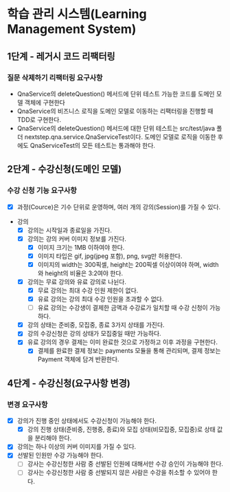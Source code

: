 # 학습 관리 시스템(Learning Management System)

## 1단계 - 레거시 코드 리팩터링

### 질문 삭제하기 리팩터링 요구사항

- QnaService의 deleteQuestion() 메서드에 단위 테스트 가능한 코드를 도메인 모델 객체에 구현한다
- QnaService의 비즈니스 로직을 도메인 모델로 이동하는 리팩터링을 진행할 때 TDD로 구현한다.
- QnaService의 deleteQuestion() 메서드에 대한 단위 테스트는 src/test/java 폴더 nextstep.qna.service.QnaServiceTest이다. 도메인 모델로 로직을 이동한
  후에도 QnaServiceTest의 모든 테스트는 통과해야 한다.

## 2단계 - 수강신청(도메인 모델)

### 수강 신청 기능 요구사항

- [x] 과정(Cource)은 기수 단위로 운영하며, 여러 개의 강의(Session)를 가질 수 있다.
- 강의
    - [x] 강의는 시작일과 종료일을 가진다.
    - [x] 강의는 강의 커버 이미지 정보를 가진다.
        - [x] 이미지 크기는 1MB 이하여야 한다.
        - [x] 이미지 타입은 gif, jpg(jpeg 포함), png, svg만 허용한다.
        - [x] 이미지의 width는 300픽셀, height는 200픽셀 이상이여야 하며, width와 height의 비율은 3:2여야 한다.
    - [x] 강의는 무료 강의와 유료 강의로 나뉜다.
        - [x] 무료 강의는 최대 수강 인원 제한이 없다.
        - [x] 유료 강의는 강의 최대 수강 인원을 초과할 수 없다.
        - [ ] 유료 강의는 수강생이 결제한 금액과 수강료가 일치할 때 수강 신청이 가능하다.
    - [x] 강의 상태는 준비중, 모집중, 종료 3가지 상태를 가진다.
    - [x] 강의 수강신청은 강의 상태가 모집중일 때만 가능하다.
    - [x] 유료 강의의 경우 결제는 이미 완료한 것으로 가정하고 이후 과정을 구현한다.
        - [x] 결제를 완료한 결제 정보는 payments 모듈을 통해 관리되며, 결제 정보는 Payment 객체에 담겨 반환한다.

## 4단계 - 수강신청(요구사항 변경)

### 변경 요구사항

- [x] 강의가 진행 중인 상태에서도 수강신청이 가능해야 한다.
    - [x] 강의 진행 상태(준비중, 진행중, 종료)와 모집 상태(비모집중, 모집중)로 상태 값을 분리해야 한다.
- [x] 강의는 하나 이상의 커버 이미지를 가질 수 있다.
- [x] 선발된 인원만 수강 가능해야 한다.
    - [ ] 강사는 수강신청한 사람 중 선발된 인원에 대해서만 수강 승인이 가능해야 한다.
    - [ ] 강사는 수강신청한 사람 중 선발되지 않은 사람은 수강을 취소할 수 있어야 한다.
